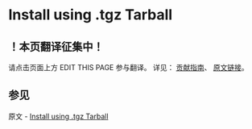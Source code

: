 # Install using .tgz Tarball

## ！本页翻译征集中！

请点击页面上方 EDIT THIS PAGE 参与翻译。
详见：
[贡献指南]( https://github.com/JinMuInfo/MongoDB-Manual-zh/blob/master/CONTRIBUTING.md )、
[原文链接](  https://docs.mongodb.com/manual/tutorial/install-mongodb-on-ubuntu-tarball/  )。

## 参见

原文 - [Install using .tgz Tarball]( https://docs.mongodb.com/manual/tutorial/install-mongodb-on-ubuntu-tarball/ )

